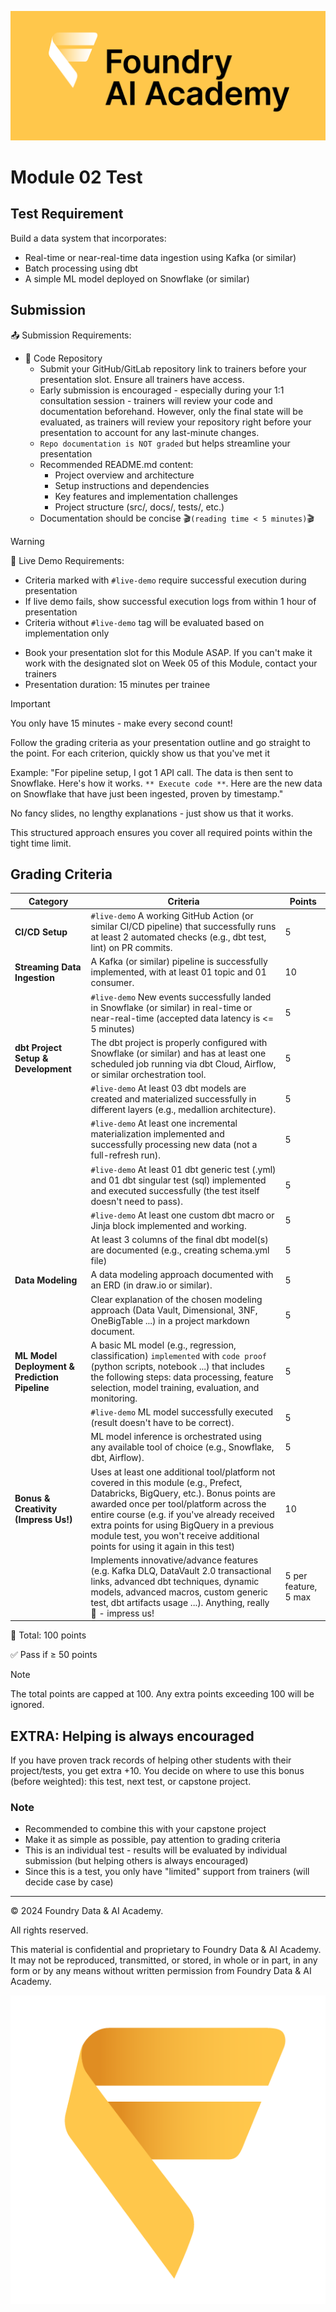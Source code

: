 ![Foundry Data & AI Academy Logo](https://raw.githubusercontent.com/foundry-ai-academy/fa-cdn/1.0.0/images/FoundryAI_academy_logo_on_yellow_space.png)

# Module 02 Test

## Test Requirement

Build a data system that incorporates:

- Real-time or near-real-time data ingestion using Kafka (or similar)
- Batch processing using dbt
- A simple ML model deployed on Snowflake (or similar)

## Submission

📤 Submission Requirements:

- 🌟 Code Repository
  - Submit your GitHub/GitLab repository link to trainers before your presentation slot. Ensure all trainers have access.
  - Early submission is encouraged - especially during your 1:1 consultation session - trainers will review your code and documentation beforehand. However, only the final state will be evaluated, as trainers will review your repository right before your presentation to account for any last-minute changes.
  - `Repo documentation is NOT graded` but helps streamline your presentation
  - Recommended README.md content:
    - Project overview and architecture
    - Setup instructions and dependencies
    - Key features and implementation challenges
    - Project structure (src/, docs/, tests/, etc.)
  - Documentation should be concise 🎬`(reading time < 5 minutes)`🎬

> [!WARNING] 
> 🚨 Live Demo Requirements:
>   - Criteria marked with `#live-demo` require successful execution during presentation
>   - If live demo fails, show successful execution logs from within 1 hour of presentation
>   - Criteria without `#live-demo` tag will be evaluated based on implementation only
- Book your presentation slot for this Module ASAP. If you can't make it work with the designated slot on Week 05 of this Module, contact your trainers
- Presentation duration: 15 minutes per trainee

> [!IMPORTANT]
>
> You only have 15 minutes - make every second count!
>
> Follow the grading criteria as your presentation outline and go straight to the point. For each criterion, quickly show us that you've met it
>
> Example: "For pipeline setup, I got 1 API call. The data is then sent to Snowflake. Here's how it works. `** Execute code **`. Here are the new data on Snowflake that have just been ingested, proven by timestamp."
>
> No fancy slides, no lengthy explanations - just show us that it works.
>
> This structured approach ensures you cover all required points within the tight time limit.

## Grading Criteria


| Category                                      | Criteria                                                                                                                                                                                                                                                                                                                                                     | Points               |
| ----------------------------------------------- | -------------------------------------------------------------------------------------------------------------------------------------------------------------------------------------------------------------------------------------------------------------------------------------------------------------------------------------------------------------- | ---------------------- |
| **CI/CD Setup**                               | `#live-demo` A working GitHub Action (or similar CI/CD pipeline) that successfully runs at least 2 automated checks (e.g., dbt test, lint) on PR commits.                                                                                                                                                                                                                 | 5                    |
| **Streaming Data Ingestion**                  | A Kafka (or similar) pipeline is successfully implemented, with at least 01 topic and 01 consumer.                                                                                                                                                                                                                                                           | 10                   |
|                                               | `#live-demo` New events successfully landed in Snowflake (or similar) in real-time or near-real-time (accepted data latency is <= 5 minutes)                                                                                                                                                                                                                              | 5                    |
| **dbt Project Setup & Development**           | The dbt project is properly configured with Snowflake (or similar) and has at least one scheduled job running via dbt Cloud, Airflow, or similar orchestration tool.                                                                                                                                                                                         | 5                    |
|                                               | `#live-demo` At least 03 dbt models are created and materialized successfully in different layers (e.g., medallion architecture).                                                                                                                                                                                                                                         | 5                    |
|                                               | `#live-demo` At least one incremental materialization implemented and successfully processing new data (not a full-refresh run).                                                                                                                                                                                                                                                | 5                    |
|                                               | `#live-demo` At least 01 dbt generic test (.yml) and 01 dbt singular test (sql) implemented and executed successfully (the test itself doesn't need to pass).                                                                                                                                                                                                             | 5                    |
|                                               | `#live-demo` At least one custom dbt macro or Jinja block implemented and working.                                                                                                                                                                                                                                                                                        | 5                    |
|                                               | At least 3 columns of the final dbt model(s) are documented (e.g., creating schema.yml file)                                                                                                                                                                                                                                                                 | 5                    |
| **Data Modeling**                             | A data modeling approach documented with an ERD (in draw.io or similar).                                                                                                                                                                                                                                                                                     | 5                    |
|                                               | Clear explanation of the chosen modeling approach (Data Vault, Dimensional, 3NF, OneBigTable ...) in a project markdown document.                                                                                                                                                                                                                            | 5                    |
| **ML Model Deployment & Prediction Pipeline** | A basic ML model (e.g., regression, classification) `implemented` with `code proof` (python scripts, notebook ...) that includes the following steps: data processing, feature selection, model training, evaluation, and monitoring.                                                                                                                                                                                                                                                                                   | 5                   |
|                                               | `#live-demo` ML model successfully executed (result doesn't have to be correct).                                                                                                                                                                                                                                                                                            | 5                    |
|                                               | ML model inference is orchestrated using any available tool of choice (e.g., Snowflake, dbt, Airflow).                                                                                                                                                                                                                                                                                            | 5                    |
| **Bonus & Creativity (Impress Us!)**          | Uses at least one additional tool/platform not covered in this module (e.g., Prefect, Databricks, BigQuery, etc.). Bonus points are awarded once per tool/platform across the entire course (e.g. if you've already received extra points for using BigQuery in a previous module test, you won't receive additional points for using it again in this test) | 10                   |
|                                               | Implements innovative/advance features (e.g. Kafka DLQ, DataVault 2.0 transactional links, advanced dbt techniques, dynamic models, advanced macros, custom generic test, dbt artifacts usage ...). Anything, really :shrug: - impress us!                                                                                                                   | 5 per feature, 5 max |

🔹 Total: 100 points

✅ Pass if ≥ 50 points

> [!NOTE]
>
> The total points are capped at 100. Any extra points exceeding 100 will be ignored.

## EXTRA: Helping is always encouraged

If you have proven track records of helping other students with their project/tests, you get extra +10. You decide on where to use this bonus (before weighted): this test, next test, or capstone project.

### Note

- Recommended to combine this with your capstone project
- Make it as simple as possible, pay attention to grading criteria
- This is an individual test - results will be evaluated by individual submission (but helping others is always encouraged)
- Since this is a test, you only have "limited" support from trainers (will decide case by case)

---

© 2024 Foundry Data & AI Academy.

All rights reserved.

This material is confidential and proprietary to Foundry Data & AI Academy. It may not be reproduced, transmitted, or stored, in whole or in part, in any form or by any means without written permission from Foundry Data & AI Academy.

![Foundry Data & AI Academy Logo](https://raw.githubusercontent.com/foundry-ai-academy/fa-cdn/1.0.0/images/FoundryAI_academy_logo_symbol_yellow_space.png)
